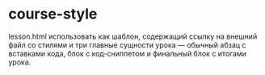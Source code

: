 # course-style

lesson.html использовать как шаблон, содержащий ссылку на внешний файл со стилями и три главные сущности урока — обычный абзац с вставками кода, блок с код-сниппетом и финальный блок с итогами урока.
